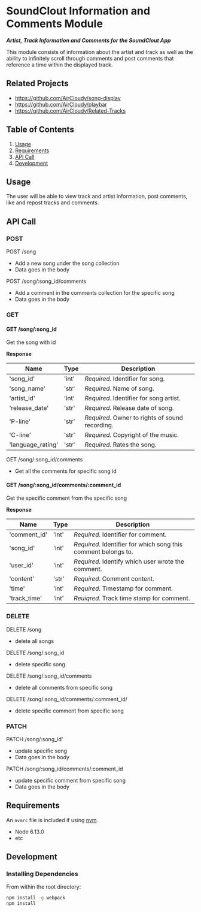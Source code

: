 # SoundClout Information and Comments Module

***Artist, Track Information and Comments for the SoundClout App***

This module consists of information about the artist and track as well as the ability to infinitely scroll through comments and post comments that reference a time within the displayed track.


## Related Projects

- https://github.com/AirCloudy/song-display
- https://github.com/AirCloudy/playbar
- https://github.com/AirCloudy/Related-Tracks

## Table of Contents

1. [Usage](#Usage)
1. [Requirements](#requirements)
1. [API Call](#apicall)
1. [Development](#development)

## Usage

The user will be able to view track and artist information, post comments, like and repost tracks and comments.

## API Call


### POST
POST /song
- Add a new song under the song collection
- Data goes in the body

POST /song/:song_id/comments
- Add a comment in the comments collection for the specific song
- Data goes in the body

### GET

#### GET /song/:song_id
Get the song with id

**Response**

| Name | Type | Description |
| ---- | ---- | ----------- |
| 'song_id' | 'int' | _Required_. Identifier for song. |
| 'song_name' | 'str' | _Required_. Name of song. |
| 'artist_id' | 'int' | _Required_. Identifier for song artist. |
| 'release_date' | 'str' | _Required_. Release date of song. |
| 'P-line' | 'str' | _Required_. Owner to rights of sound recording. |
| 'C-line' | 'str' | _Required_. Copyright of the music. |
| 'language_rating' | 'str' | _Required_. Rates the song. |

GET /song/:song_id/comments
- Get all the comments for specific song id

#### GET /song/:song_id/comments/:comment_id
Get the specific comment from the specific song

**Response**

| Name | Type | Description |
| ---- | ---- | ----------- |
| 'comment_id' | 'int' | _Required_. Identifier for comment. |
| 'song_id' | 'int' | _Required_. Identifier for which song this comment belongs to. |
| 'user_id' | 'int' | _Required_. Identify which user wrote the comment. |
| 'content' | 'str' | _Required_. Comment content. |
| 'time' | 'int' | _Required_. Timestamp for comment. |
| 'track_time' | 'int' | _Reuiqred_. Track time stamp for comment. |

### DELETE
DELETE /song
- delete all songs

DELETE /song/:song_id
- delete specific song

DELETE /song/:song_id/comments
- delete all comments from specific song

DELETE /song/:song_id/comments/:comment_id/
- delete specific comment from specific song


### PATCH
PATCH /song/:song_id'
- update specific song
- Data goes in the body

PATCH /song/:song_id/comments/:comment_id
- update specific comment from specific song
- Data goes in the body


## Requirements

An `nvmrc` file is included if using [nvm](https://github.com/creationix/nvm).

- Node 6.13.0
- etc

## Development

### Installing Dependencies

From within the root directory:

```sh
npm install -g webpack
npm install
```


